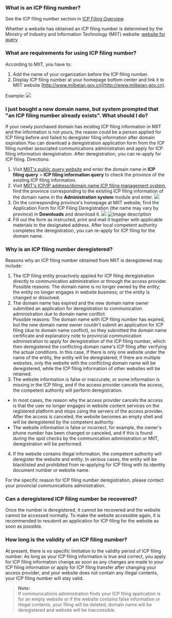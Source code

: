 ### What is an ICP filing number?
See the ICP filing number section in [ICP Filing Overview](https://cloud.tencent.com/document/product/243/18907).

Whether a website has obtained an ICP filing number is determined by the Ministry of Industry and Information Technology (MIIT) website: [website for query](http://www.miitbeian.gov.cn/publish/query/indexFirst.action)

### What are requirements for using ICP filing number?
According to MIIT, you have to:
1. Add the name of your organization before the ICP filing number.
2. Display ICP filing number at your homepage bottom center and link it to MIIT website [http://www.miibeian.gov.cn](http://www.miibeian.gov.cn).

Example:
![](https://main.qcloudimg.com/raw/9886de755cbb755f417648f7b6cb9086.png)
### I just bought a new domain name, but system prompted that "an ICP filing number already exists". What should I do?
If your newly purchased domain has existing ICP filing information in MIIT and the information is not yours, the reason could be a person applied for ICP filing before and failed to deregister filing information after domain expiration.You can download a deregistration application form from the ICP filing number associated communications administration and apply for ICP filing information deregistration. After deregistration, you can re-apply for ICP filing. Directions: 
1. Visit [MIIT's public query website](http://www.miitbeian.gov.cn/publish/query/indexFirst.action) and enter the domain name in **ICP filing query** > **ICP filing information query** to check the province of the existing ICP filing information.  
2. Visit [MIIT's ICP/IP address/domain name ICP filing management system](http://www.miibeian.gov.cn/), find the province corresponding to the existing ICP filing information of the domain name in the **Administration system** module and enter.
![](https://main.qcloudimg.com/raw/1618b3834d8fa26fd5999f576b2eed4b.png)
3. On the corresponding province's homepage at MIIT website, find the Application Form for ICP Filing Deregistration (the name may vary by province) in **Downloads** and download it.
![](https://main.qcloudimg.com/raw/2e1d883c289efebc6fe42babd5121483.png)
![Image description](//bot1024-1253841380.file.myqcloud.com/5983d3a0033e0.jpg)   
4. Fill out the form as instructed, print and mail it together with applicable materials to the designated address. After local competent authority completes the deregistration, you can re-apply for ICP filing for the domain name.

### Why is an ICP filing number deregistered?
Reasons why an ICP filing number obtained from MIIT is deregistered may include:  
1. The ICP filing entity proactively applied for ICP filing deregistration directly to communication administration or through the access provider.         
Possible reasons: The domain name is no longer owned by the entity; the entity no longer engages in website business; or the entity is changed or dissolved.   
2. The domain name has expired and the new domain name owner submitted an application for deregistration to communication administration due to domain name conflict.    
Possible reasons: The domain name with ICP filing number has expired, but the new domain name owner couldn't submit an application for ICP filing (due to domain name conflict), so they submitted the domain name certificate and explanatory note to provincial communication administration to apply for deregistration of the ICP filing number, which then deregistered the conflicting domain name's ICP filing after verifying the actual conditions. In this case, if there is only one website under the name of the entity, the entity will be deregistered; if there are multiple websites, only the website with the conflicting domain name will be deregistered, while the ICP filing information of other websites will be retained.    
3. The website information is false or inaccurate, or some information is missing in the ICP filing, and if the access provider cancels the access, the competent authority will perform deregistration.    
 - In most cases, the reason why the access provider cancels the access is that the user no longer engages in website content services on the registered platform and stops using the servers of the access provider. After the access is canceled, the website becomes an empty shell and will be deregistered by the competent authority.    
 - The website information is false or incorrect, for example, the owner's phone number has been changed or canceled, and if this is found during the spot checks by the communication administration or MIIT, deregistration will be performed.  
4. If the website contains illegal information, the competent authority will deregister the website and entity. In serious cases, the entity will be blacklisted and prohibited from re-applying for ICP filing with its identity document number or website name.

For the specific reason for ICP filing number deregistration, please contact your provincial communications administration.

### Can a deregistered ICP filing number be recovered?
Once the number is deregistered, it cannot be recovered and the website cannot be accessed normally. To make the website accessible again, it is recommended to resubmit an application for ICP filing for the website as soon as possible.

### How long is the validity of an ICP filing number?
At present, there is no specific limitation to the validity period of ICP filing number. As long as your ICP filing information is true and correct, you apply for ICP filing information change as soon as any changes are made to your ICP filing information or apply for ICP filing transfer after changing your access provider, and your website does not contain any illegal contents, your ICP filing number will stay valid.
>**Note:**  
> If communications administration finds your  ICP filing application is for an empty website or if the website contains false information or illegal contents, your filing will be deleted, domain name will be deregistered and website will be inaccessible.

